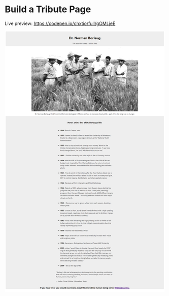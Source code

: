 # Build a Tribute Page

Live preview: https://codepen.io/chxtio/full/gOMLjeE

![my_tribute_page](preview.png)